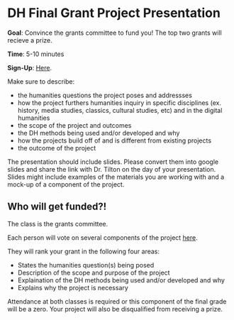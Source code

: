 # DH Final Grant Project Presentation


**Goal**: Convince the grants committee to fund you! The top two grants will recieve a prize. 

**Time**: 5-10 minutes

**Sign-Up**: [Here](https://docs.google.com/spreadsheets/d/16QmvP4v1C9oYBT_S_s36eYO5PVkgwdzOZxGs0cf4DqA/edit?usp=sharing).


Make sure to describe:
 - the humanities questions the project poses and addressses
 - how the project furthers humanities inquiry in specific disciplines (ex. history, media studies, classics, cultural studies, etc) and in the digital humanities 
 - the scope of the project and outcomes
 - the DH methods being used and/or developed and why
 - how the projects build off of and is different from existing projects
 - the outcome of the project


The presentation should include slides. Please convert them into google slides and share the link with Dr. Tilton on the day of your presentation. 
Slides might include examples of the materials you are working with and a mock-up of a component of the project.



## Who will get funded?!

The class is the grants committee. 

Each person will vote on several components of the project [here](https://docs.google.com/forms/d/e/1FAIpQLSfhIh2ghossqAU5h1e0oTlJl1MeriCLLrHbM6qHUs2TtDyDEA/viewform?usp=sf_link).

They will rank your grant in the following four areas:

- States the humanities question(s) being posed 
- Description of the scope and purpose of the project
- Explaination of the DH methods being used and/or developed and why
- Explains why the project is necessary

 
Attendance at both classes is required or this component of the final grade will be a zero. 
Your project will also be disqualified from receiving a prize. 



